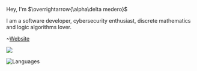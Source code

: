 Hey, I'm $\overrightarrow{\alpha\delta medero}$

I am a software developer, cybersecurity enthusiast, discrete mathematics and logic algorithms lover.

~[Website](https://admedero.github.io)

<a href="https://twitter.com/admedero">
      <img src="https://img.shields.io/twitter/follow/admedero?style=for-the-badge&logo=twitter&&labelColor=1f1f1f&color=7F96FF" />
</a>

![Languages](https://github-readme-stats.vercel.app/api/top-langs/?username=admedero&theme=dark&show_icons=true&hide_border=true&exclude_repo=d4nex.github.io&layout=compact&lang_count=9)
